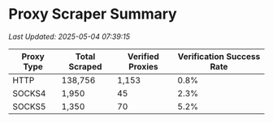 # Proxy Scraper Summary

_Last Updated: 2025-05-04 07:39:15_

| Proxy Type | Total Scraped | Verified Proxies | Verification Success Rate |
|------------|--------------|------------------|--------------------------|
| HTTP | 138,756 | 1,153 | 0.8% |
| SOCKS4 | 1,950 | 45 | 2.3% |
| SOCKS5 | 1,350 | 70 | 5.2% |

